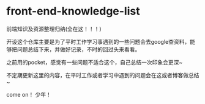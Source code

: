 # front-end-knowledge-list
前端知识及资源整理归纳(全在这！！！)

开设这个仓库主要是为了平时工作学习事遇到的一些问题会去google查资料，能够把问题总结下来，并做好记录，不时的回过头来看看。

之前用的pocket，感觉有一些问题不适合这个，自己总结一次印象会更深~

不定期更新这里的内容，在平时工作或者学习中遇到的问题会在这或者博客做总结~

come on！ 少年！
